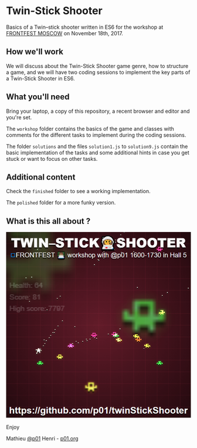 # Twin-Stick Shooter

Basics of a Twin–stick shooter written in ES6 for the workshop at [FRONTFEST MOSCOW](https://2017.frontfest.ru/en/) on November 18th, 2017.

## How we'll work

We will discuss about the Twin-Stick Shooter game genre, how to structure a game, and we will have two coding sessions to implement the key parts of a Twin-Stick Shooter in ES6.

## What you'll need

Bring your laptop, a copy of this repository, a recent browser and editor and you're set.

The `workshop` folder contains the basics of the game and classes with comments for the different tasks to implement during the coding sessions.

The folder `solutions` and the files `solution1.js` to `solution9.js` contain the basic implementation of the tasks and some additional hints in case you get stuck or want to focus on other tasks.

## Additional content

Check the `finished` folder to see a working implementation.

The `polished` folder for a more funky version.

## What is this all about ?

![](frontfest.png)



Enjoy

Mathieu [@p01](https://twitter.com/p01) Henri - [p01.org](http://www.p01.org)
